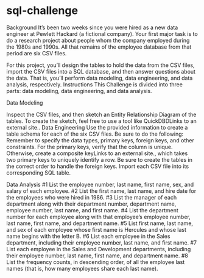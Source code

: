 # sql-challenge
Background
It’s been two weeks since you were hired as a new data engineer at Pewlett Hackard (a fictional company). Your first major task is to do a research project about people whom the company employed during the 1980s and 1990s. All that remains of the employee database from that period are six CSV files.

For this project, you’ll design the tables to hold the data from the CSV files, import the CSV files into a SQL database, and then answer questions about the data. That is, you’ll perform data modeling, data engineering, and data analysis, respectively.
Instructions
This Challenge is divided into three parts: data modeling, data engineering, and data analysis.

Data Modeling

Inspect the CSV files, and then sketch an Entity Relationship Diagram of the tables. To create the sketch, feel free to use a tool like QuickDBDLinks to an external site..
Data Engineering
Use the provided information to create a table schema for each of the six CSV files. Be sure to do the following:
Remember to specify the data types, primary keys, foreign keys, and other constraints.
For the primary keys, verify that the column is unique. Otherwise, create a composite keyLinks to an external site., which takes two primary keys to uniquely identify a row.
Be sure to create the tables in the correct order to handle the foreign keys.
Import each CSV file into its corresponding SQL table.

Data Analysis
#1 List the employee number, last name, first name, sex, and salary of each employee.
#2 List the first name, last name, and hire date for the employees who were hired in 1986.
#3 List the manager of each department along with their department number, department name, employee number, last name, and first name.
#4 List the department number for each employee along with that employee’s employee number, last name, first name, and department name.
#5 List first name, last name, and sex of each employee whose first name is Hercules and whose last name begins with the letter B.
#6 List each employee in the Sales department, including their employee number, last name, and first name.
#7 List each employee in the Sales and Development departments, including their employee number, last name, first name, and department name.
#8 List the frequency counts, in descending order, of all the employee last names (that is, how many employees share each last name).
